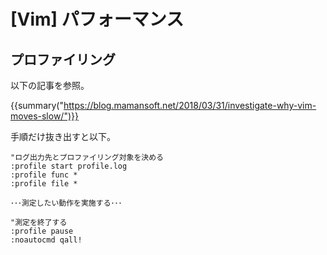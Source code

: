 # [Vim] パフォーマンス


プロファイリング
----------------

以下の記事を参照。

{{summary("https://blog.mamansoft.net/2018/03/31/investigate-why-vim-moves-slow/")}}

手順だけ抜き出すと以下。

```
"ログ出力先とプロファイリング対象を決める
:profile start profile.log
:profile func *
:profile file *

･･･測定したい動作を実施する･･･

"測定を終了する
:profile pause
:noautocmd qall!
```
